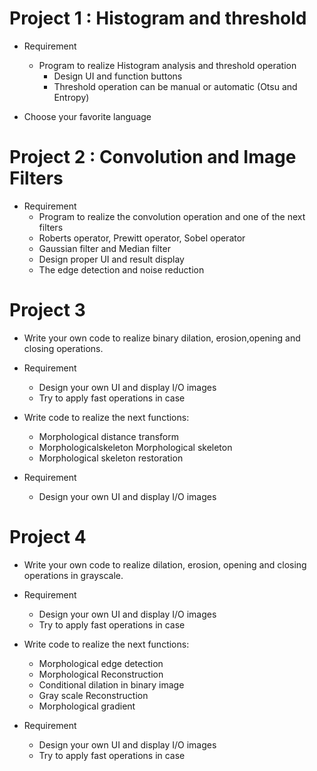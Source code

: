 # Project 1 : Histogram and threshold
* Requirement
  * Program to realize Histogram analysis and threshold operation
	* Design UI and function buttons
	* Threshold operation can be manual or automatic (Otsu and Entropy)

* Choose your favorite language

# Project 2 : Convolution and Image Filters
* Requirement
	* Program to realize the convolution operation and one of the next filters
    * Roberts operator, Prewitt operator, Sobel operator
    * Gaussian filter and Median filter
	* Design proper UI and result display
	* The edge detection and noise reduction

# Project 3
* Write your own code to realize binary dilation,
erosion,opening and closing operations.
* Requirement
  * Design your own UI and display I/O images
  * Try to apply fast operations in case

* Write code to realize the next functions:
  * Morphological distance transform
  * Morphologicalskeleton Morphological skeleton
  * Morphological skeleton restoration
* Requirement
  * Design your own UI and display I/O images


# Project 4
* Write your own code to realize dilation, erosion, opening and closing operations in grayscale. 
* Requirement
  * Design your own UI and display I/O images
  * Try to apply fast operations in case

* Write code to realize the next functions:
  * Morphological edge detection
  * Morphological Reconstruction
  * Conditional dilation in binary image
  * Gray scale Reconstruction
  * Morphological gradient

* Requirement
  * Design your own UI and display I/O images
  * Try to apply fast operations in case

